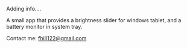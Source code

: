 Adding info....

A small app that provides a brightness slider for windows tablet, and a battery monitor in system tray.

Contact me: fhill122@gmail.com
